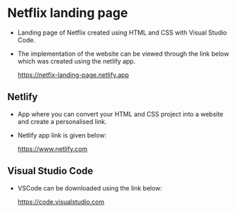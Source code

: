# Netflix landing page

- Landing page of Netflix created using HTML and CSS with Visual Studio Code.

- The implementation of the website can be viewed through the link below which was created using the netlify app.

  https://netfix-landing-page.netlify.app

## Netlify

- App where you can convert your HTML and CSS project into a website and create a personalised link.

- Netlify app link is given below:

  https://www.netlify.com

## Visual Studio Code

- VSCode can be downloaded using the link below:

  https://code.visualstudio.com
  
